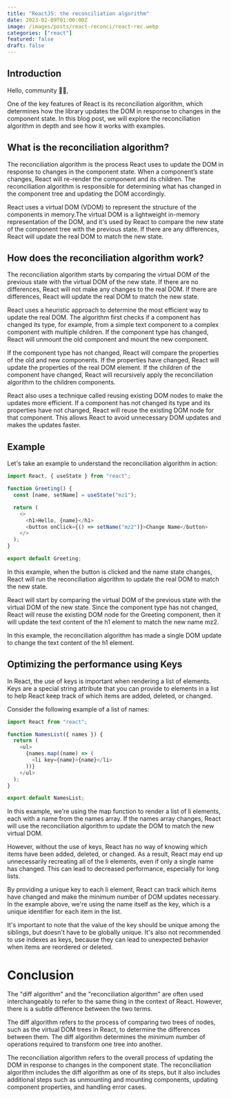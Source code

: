 ```yaml
---
title: "ReactJS: the reconciliation algorithm"
date: 2023-02-09T01:00:00Z
image: /images/posts/react-reconci/react-rec.webp
categories: ["react"]
featured: false
draft: false
---
```


## Introduction

Hello, community 🙌🏻,

One of the key features of React is its reconciliation algorithm, which determines how the library updates the DOM in response to changes in the component state.
In this blog post, we will explore the reconciliation algorithm in depth and see how it works with examples.

## What is the reconciliation algorithm?

The reconciliation algorithm is the process React uses to update the DOM in response to changes in the component state. When a component’s state changes, React will re-render the component and its children. The reconciliation algorithm is responsible for determining what has changed in the component tree and updating the DOM accordingly.

React uses a virtual DOM (VDOM) to represent the structure of the components in memory.The virtual DOM is a lightweight in-memory representation of the DOM, and it's used by React to compare the new state of the component tree with the previous state.
If there are any differences, React will update the real DOM to match the new state.

## How does the reconciliation algorithm work?

The reconciliation algorithm starts by comparing the virtual DOM of the previous state with the virtual DOM of the new state.
If there are no differences, React will not make any changes to the real DOM. If there are differences, React will update the real DOM to match the new state.

React uses a heuristic approach to determine the most efficient way to update the real DOM. The algorithm first checks if a component has changed its type, for example, from a simple text component to a complex component with multiple children. If the component type has changed, React will unmount the old component and mount the new component.

If the component type has not changed, React will compare the properties of the old and new components. If the properties have changed, React will update the properties of the real DOM element. If the children of the component have changed, React will recursively apply the reconciliation algorithm to the children components.

React also uses a technique called reusing existing DOM nodes to make the updates more efficient. If a component has not changed its type and its properties have not changed, React will reuse the existing DOM node for that component. This allows React to avoid unnecessary DOM updates and makes the updates faster.

## Example

Let's take an example to understand the reconciliation algorithm in action:

```js
import React, { useState } from "react";

function Greeting() {
  const [name, setName] = useState("mz1");

  return (
    <>
      <h1>Hello, {name}</h1>
      <button onClick={() => setName("mz2")}>Change Name</button>
    </>
  );
}

export default Greeting;
```

In this example, when the button is clicked and the name state changes, React will run the reconciliation algorithm to update the real DOM to match the new state.

React will start by comparing the virtual DOM of the previous state with the virtual DOM of the new state.
Since the component type has not changed, React will reuse the existing DOM node for the Greeting component, then it will update the text content of the h1 element to match the new name mz2.

In this example, the reconciliation algorithm has made a single DOM update to change the text content of the h1 element.

## Optimizing the performance using Keys

In React, the use of keys is important when rendering a list of elements. Keys are a special string attribute that you can provide to elements in a list to help React keep track of which items are added, deleted, or changed.

Consider the following example of a list of names:

```js
import React from "react";

function NamesList({ names }) {
  return (
    <ul>
      {names.map((name) => (
        <li key={name}>{name}</li>
      ))}
    </ul>
  );
}

export default NamesList;
```

In this example, we're using the map function to render a list of li elements, each with a name from the names array. If the names array changes, React will use the reconciliation algorithm to update the DOM to match the new virtual DOM.

However, without the use of keys, React has no way of knowing which items have been added, deleted, or changed. As a result, React may end up unnecessarily recreating all of the li elements, even if only a single name has changed. This can lead to decreased performance, especially for long lists.

By providing a unique key to each li element, React can track which items have changed and make the minimum number of DOM updates necessary. In the example above, we're using the name itself as the key, which is a unique identifier for each item in the list.

It's important to note that the value of the key should be unique among the siblings, but doesn't have to be globally unique. It's also not recommended to use indexes as keys, because they can lead to unexpected behavior when items are reordered or deleted.

# Conclusion

The "diff algorithm" and the "reconciliation algorithm" are often used interchangeably to refer to the same thing in the context of React. However, there is a subtle difference between the two terms.

The diff algorithm refers to the process of comparing two trees of nodes, such as the virtual DOM trees in React, to determine the differences between them. The diff algorithm determines the minimum number of operations required to transform one tree into another.

The reconciliation algorithm refers to the overall process of updating the DOM in response to changes in the component state. The reconciliation algorithm includes the diff algorithm as one of its steps, but it also includes additional steps such as unmounting and mounting components, updating component properties, and handling error cases.
